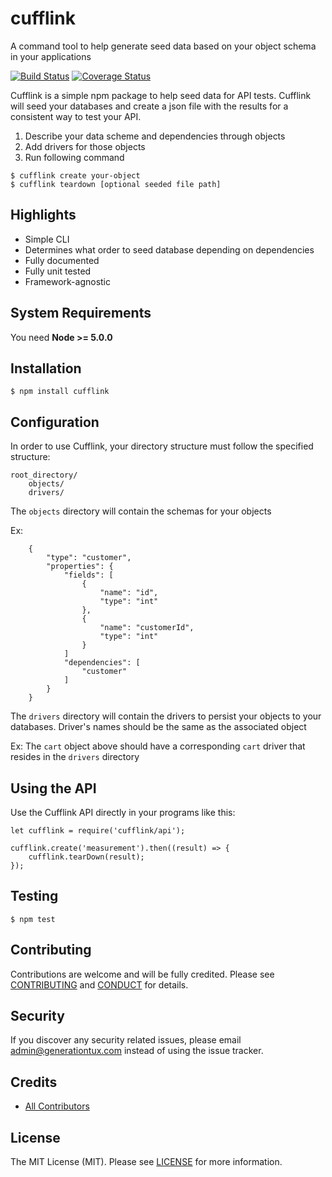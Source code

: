 # cufflink
A command tool to help generate seed data based on your object schema in your applications

[![Build Status](https://travis-ci.org/generationtux/cufflink.svg?branch=master)](https://travis-ci.org/generationtux/cufflink)
[![Coverage Status](https://coveralls.io/repos/github/generationtux/cufflink/badge.svg?branch=master)](https://coveralls.io/github/generationtux/cufflink?branch=master)

Cufflink is a simple npm package to help seed data for API tests. Cufflink will seed your databases and create a json file with the results for a consistent way to test your API.

1. Describe your data scheme and dependencies through objects
3. Add drivers for those objects
4. Run following command

```
$ cufflink create your-object
$ cufflink teardown [optional seeded file path]
```

Highlights
-------

* Simple CLI
* Determines what order to seed database depending on dependencies
* Fully documented
* Fully unit tested
* Framework-agnostic

System Requirements
-------

You need **Node >= 5.0.0**

Installation
-------

```
$ npm install cufflink
```

Configuration
-------

In order to use Cufflink, your directory structure must follow the specified structure:

```
root_directory/
    objects/
    drivers/
```

The `objects` directory will contain the schemas for your objects

Ex:
```
    {
        "type": "customer",
        "properties": {
            "fields": [
                {
                    "name": "id",
                    "type": "int"
                },
                {
                    "name": "customerId",
                    "type": "int"
                }
            ]
            "dependencies": [
                "customer"
            ]
        }
    }
```

The `drivers` directory will contain the drivers to persist your objects to your databases.
Driver's names should be the same as the associated object

Ex: The `cart` object above should have a corresponding `cart` driver that resides in the `drivers` directory

Using the API
-------------

Use the Cufflink API directly in your programs like this:

```
let cufflink = require('cufflink/api');

cufflink.create('measurement').then((result) => {
    cufflink.tearDown(result);
});
```

Testing
-------

```
$ npm test
```

Contributing
-------

Contributions are welcome and will be fully credited. Please see [CONTRIBUTING](.github/CONTRIBUTING.md) and [CONDUCT](CONDUCT.md) for details.

Security
-------

If you discover any security related issues, please email admin@generationtux.com instead of using the issue tracker.

Credits
-------

- [All Contributors](https://github.com/generationtux/cufflink/graphs/contributors)

License
-------

The MIT License (MIT). Please see [LICENSE](LICENSE) for more information.
